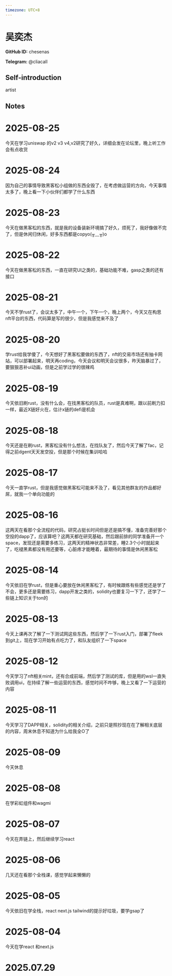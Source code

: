 ```yaml
---
timezone: UTC+8
---
```


# 吴奕杰

**GitHub ID:** chesenas

**Telegram:** @cliacall

## Self-introduction

artist

## Notes

<!-- Content_START -->

# 2025-08-25
<!-- DAILY_CHECKIN_2025-08-25_START -->
今天在学习uniswap 的v2 v3 v4,v2研究了好久，详细会发在论坛里，晚上听工作会有点收货
<!-- DAILY_CHECKIN_2025-08-25_END -->


# 2025-08-24
<!-- DAILY_CHECKIN_2025-08-24_START -->
因为自己的事情导致黑客松小组做的东西全毁了，在考虑做运营的方向，今天事情太多了，晚上看一下小伙伴们都学了什么东西
<!-- DAILY_CHECKIN_2025-08-24_END -->


# 2025-08-23
<!-- DAILY_CHECKIN_2025-08-23_START -->
今天在做黑客松的东西，就是我的设备装新环境搞了好久，烦死了，我好像做不完了，但是休闲归休闲，好多东西都是copyo(╥﹏╥)o
<!-- DAILY_CHECKIN_2025-08-23_END -->


# 2025-08-22
<!-- DAILY_CHECKIN_2025-08-22_START -->
今天在做黑客松的东西，一直在研究UI之类的，基础功能不难，gasp之类的还有接口
<!-- DAILY_CHECKIN_2025-08-22_END -->

# 2025-08-21

今天不学rust了，会议太多了，中午一个，下午一个，晚上两个，今天又在构思nft平台的东西，代码算是写的很少，但是我感觉来不及了

# 2025-08-20

学rust给我学傻了，今天想好了黑客松要做的东西了，nft的交易市场还有抽卡网站，可以部署起来，明天再coding，今天会议和明天会议很多，昨天脑暴过了，要狠狠恶补ui动画，但是之前学过学的很辣鸡

# 2025-08-19

今天依旧刷rust，没有什么会，在找黑客松的队员，rust是真难啊，跟以前刷力扣一样，最近X链好火在，估计x链的defi是机会

# 2025-08-18

今天还是在刷rust，黑客松没有什么想法，在找队友了，然后今天了解了fac，记得之前dgent天天发空投，但是那个时候在集训哈哈

# 2025-08-17

今天一直学rust，但是我感觉做黑客松可能来不及了，看见其他群友的作品都好屌，就我一个单向功能的

# 2025-08-16

这两天在看那个全流程的代码，研究占挺长时间但是还是搞不懂，准备完善好那个空投的dapp了，应该算吧？这两天都在研究基础，然后跟前排的同学准备开一个space，发现还是需要多练习，这两天的精神状态非常差，睡2.3个小时就起来了，吃褪黑素都没有用还要等，心脏疼才能睡着，最期待的事情是休闲黑客松

# 2025-08-14

今天依旧在学rust，但是重心要放在休闲黑客松了，有时候跟练有些感觉还是学了不会，更多还是需要练习，dapp开发之类的，solidity也要复习一下了，还学了一些链上知识关于ton的

# 2025-08-13

今天上课再次了解了一下测试网这些东西，然后学了一下rust入门，部署了fleek到git上，现在学习开始有点吃力了，和队友组织了一下space

# 2025-08-12

今天学习了nft相关mint，还有合成前端，然后学了测试的库，但是用的wsl一直失败调用ui，在持续了解一些运营的东西，感觉时间不咋够，晚上又看了一下运营的内容

# 2025-08-11

今天学习了DAPP相关，solidity的相关介绍，之前只是照抄现在在了解相关底层的内容，周末休息不知道为什么给我全O了

# 2025-08-09

今天休息

# 2025-08-08

在学彩虹组件和wagmi

# 2025-08-07

今天在弄链上，然后继续学习react

# 2025-08-06

几天还在看那个全栈课，感觉学起来懒懒的

# 2025-08-05

今天依旧在学全栈，react next.js tailwind的提示好垃圾，要学gsap了

# 2025-08-04

今天在学react 和next.js

# 2025.07.29


<!-- Content_END -->
